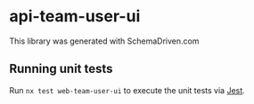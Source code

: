 
# api-team-user-ui

This library was generated with SchemaDriven.com

## Running unit tests

Run `nx test web-team-user-ui` to execute the unit tests via [Jest](https://jestjs.io).

